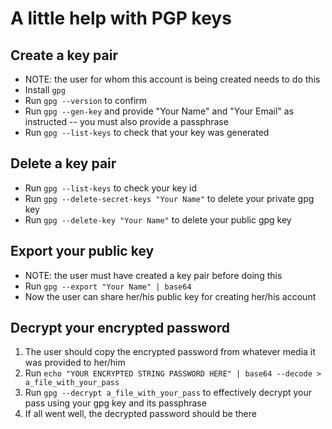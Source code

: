 # A little help with PGP keys

## Create a key pair
- NOTE: the user for whom this account is being created needs to do this
- Install `gpg`
- Run `gpg --version` to confirm
- Run `gpg --gen-key` and provide "Your Name" and "Your Email" as instructed -- you must also provide a passphrase
- Run `gpg --list-keys` to check that your key was generated

## Delete a key pair
- Run `gpg --list-keys` to check your key id
- Run `gpg --delete-secret-keys "Your Name"` to delete your private gpg key
- Run `gpg --delete-key "Your Name"` to delete your public gpg key

## Export your public key
- NOTE: the user must have created a key pair before doing this
- Run `gpg --export "Your Name" | base64`
- Now the user can share her/his public key for creating her/his account

## Decrypt your encrypted password
1. The user should copy the encrypted password from whatever media it was provided to her/him
2. Run `echo "YOUR ENCRYPTED STRING PASSWORD HERE" | base64 --decode > a_file_with_your_pass`
3. Run `gpg --decrypt a_file_with_your_pass` to effectively decrypt your pass using your gpg key and its passphrase
4. If all went well, the decrypted password should be there
